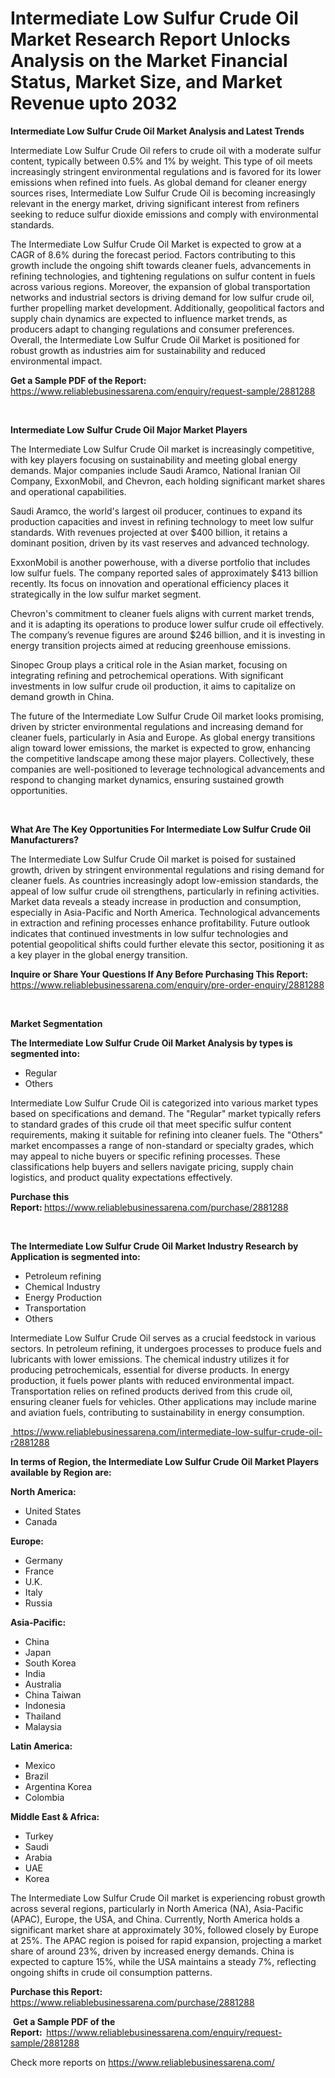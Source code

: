 <p><h1>Intermediate Low Sulfur Crude Oil Market Research Report Unlocks Analysis on the Market Financial Status, Market Size, and Market Revenue upto 2032</h1></p><p><strong>Intermediate Low Sulfur Crude Oil Market Analysis and Latest Trends</strong></p>
<p><p>Intermediate Low Sulfur Crude Oil refers to crude oil with a moderate sulfur content, typically between 0.5% and 1% by weight. This type of oil meets increasingly stringent environmental regulations and is favored for its lower emissions when refined into fuels. As global demand for cleaner energy sources rises, Intermediate Low Sulfur Crude Oil is becoming increasingly relevant in the energy market, driving significant interest from refiners seeking to reduce sulfur dioxide emissions and comply with environmental standards.</p><p>The Intermediate Low Sulfur Crude Oil Market is expected to grow at a CAGR of 8.6% during the forecast period. Factors contributing to this growth include the ongoing shift towards cleaner fuels, advancements in refining technologies, and tightening regulations on sulfur content in fuels across various regions. Moreover, the expansion of global transportation networks and industrial sectors is driving demand for low sulfur crude oil, further propelling market development. Additionally, geopolitical factors and supply chain dynamics are expected to influence market trends, as producers adapt to changing regulations and consumer preferences. Overall, the Intermediate Low Sulfur Crude Oil Market is positioned for robust growth as industries aim for sustainability and reduced environmental impact.</p></p>
<p><strong>Get a Sample PDF of the Report:&nbsp;</strong> <a href="https://www.reliablebusinessarena.com/enquiry/request-sample/2881288?utm_campaign=2112&utm_medium=2&utm_source=Github&utm_content=ia&utm_term=12032025&utm_id=intermediate-low-sulfur-crude-oil">https://www.reliablebusinessarena.com/enquiry/request-sample/2881288</a></p>
<p>&nbsp;</p>
<p><strong>Intermediate Low Sulfur Crude Oil Major Market Players</strong></p>
<p><p>The Intermediate Low Sulfur Crude Oil market is increasingly competitive, with key players focusing on sustainability and meeting global energy demands. Major companies include Saudi Aramco, National Iranian Oil Company, ExxonMobil, and Chevron, each holding significant market shares and operational capabilities.</p><p>Saudi Aramco, the world's largest oil producer, continues to expand its production capacities and invest in refining technology to meet low sulfur standards. With revenues projected at over $400 billion, it retains a dominant position, driven by its vast reserves and advanced technology.</p><p>ExxonMobil is another powerhouse, with a diverse portfolio that includes low sulfur fuels. The company reported sales of approximately $413 billion recently. Its focus on innovation and operational efficiency places it strategically in the low sulfur market segment.</p><p>Chevron's commitment to cleaner fuels aligns with current market trends, and it is adapting its operations to produce lower sulfur crude oil effectively. The company’s revenue figures are around $246 billion, and it is investing in energy transition projects aimed at reducing greenhouse emissions.</p><p>Sinopec Group plays a critical role in the Asian market, focusing on integrating refining and petrochemical operations. With significant investments in low sulfur crude oil production, it aims to capitalize on demand growth in China.</p><p>The future of the Intermediate Low Sulfur Crude Oil market looks promising, driven by stricter environmental regulations and increasing demand for cleaner fuels, particularly in Asia and Europe. As global energy transitions align toward lower emissions, the market is expected to grow, enhancing the competitive landscape among these major players. Collectively, these companies are well-positioned to leverage technological advancements and respond to changing market dynamics, ensuring sustained growth opportunities.</p></p>
<p>&nbsp;</p>
<p><strong>What Are The Key Opportunities For Intermediate Low Sulfur Crude Oil Manufacturers?</strong></p>
<p><p>The Intermediate Low Sulfur Crude Oil market is poised for sustained growth, driven by stringent environmental regulations and rising demand for cleaner fuels. As countries increasingly adopt low-emission standards, the appeal of low sulfur crude oil strengthens, particularly in refining activities. Market data reveals a steady increase in production and consumption, especially in Asia-Pacific and North America. Technological advancements in extraction and refining processes enhance profitability. Future outlook indicates that continued investments in low sulfur technologies and potential geopolitical shifts could further elevate this sector, positioning it as a key player in the global energy transition.</p></p>
<p><strong>Inquire or Share Your Questions If Any Before Purchasing This Report:</strong> <a href="https://www.reliablebusinessarena.com/enquiry/pre-order-enquiry/2881288?utm_campaign=2112&utm_medium=2&utm_source=Github&utm_content=ia&utm_term=12032025&utm_id=intermediate-low-sulfur-crude-oil">https://www.reliablebusinessarena.com/enquiry/pre-order-enquiry/2881288</a></p>
<p>&nbsp;</p>
<p><strong>Market Segmentation</strong></p>
<p><strong>The Intermediate Low Sulfur Crude Oil Market Analysis by types is segmented into:</strong></p>
<p><ul><li>Regular</li><li>Others</li></ul></p>
<p><p>Intermediate Low Sulfur Crude Oil is categorized into various market types based on specifications and demand. The "Regular" market typically refers to standard grades of this crude oil that meet specific sulfur content requirements, making it suitable for refining into cleaner fuels. The "Others" market encompasses a range of non-standard or specialty grades, which may appeal to niche buyers or specific refining processes. These classifications help buyers and sellers navigate pricing, supply chain logistics, and product quality expectations effectively.</p></p>
<p><strong>Purchase this Report:&nbsp;</strong><a href="https://www.reliablebusinessarena.com/purchase/2881288?utm_campaign=2112&utm_medium=2&utm_source=Github&utm_content=ia&utm_term=12032025&utm_id=intermediate-low-sulfur-crude-oil">https://www.reliablebusinessarena.com/purchase/2881288</a></p>
<p>&nbsp;</p>
<p><strong>The Intermediate Low Sulfur Crude Oil Market Industry Research by Application is segmented into:</strong></p>
<p><ul><li>Petroleum refining</li><li>Chemical Industry</li><li>Energy Production</li><li>Transportation</li><li>Others</li></ul></p>
<p><p>Intermediate Low Sulfur Crude Oil serves as a crucial feedstock in various sectors. In petroleum refining, it undergoes processes to produce fuels and lubricants with lower emissions. The chemical industry utilizes it for producing petrochemicals, essential for diverse products. In energy production, it fuels power plants with reduced environmental impact. Transportation relies on refined products derived from this crude oil, ensuring cleaner fuels for vehicles. Other applications may include marine and aviation fuels, contributing to sustainability in energy consumption.</p></p>
<p><a href="https://www.reliablebusinessarena.com/intermediate-low-sulfur-crude-oil-r2881288?utm_campaign=2112&utm_medium=2&utm_source=Github&utm_content=ia&utm_term=12032025&utm_id=intermediate-low-sulfur-crude-oil">&nbsp;https://www.reliablebusinessarena.com/intermediate-low-sulfur-crude-oil-r2881288</a></p>
<p><strong>In terms of Region, the Intermediate Low Sulfur Crude Oil Market Players available by Region are:</strong></p>
<p>
    <p> <strong> North America: </strong>
        <ul>
            <li>United States</li>
            <li>Canada</li>
        </ul>
        </p> 
    <p> <strong> Europe: </strong>
        <ul>
            <li>Germany</li>
            <li>France</li>
            <li>U.K.</li>
            <li>Italy</li>
            <li>Russia</li>
        </ul>
        </p> 
    <p> <strong> Asia-Pacific: </strong>
        <ul>
            <li>China</li>
            <li>Japan</li>
            <li>South Korea</li>
            <li>India</li>
            <li>Australia</li>
            <li>China Taiwan</li>
            <li>Indonesia</li>
            <li>Thailand</li>
            <li>Malaysia</li>
        </ul>
        </p> 
    <p> <strong> Latin America: </strong>
        <ul>
            <li>Mexico</li>
            <li>Brazil</li>
            <li>Argentina Korea</li>
            <li>Colombia</li>
        </ul>
        </p> 
    <p> <strong> Middle East & Africa: </strong>
        <ul>
            <li>Turkey</li>
            <li>Saudi</li>
            <li>Arabia</li>
            <li>UAE</li>
            <li>Korea</li>
        </ul>
    </p>
    </p>
<p><p>The Intermediate Low Sulfur Crude Oil market is experiencing robust growth across several regions, particularly in North America (NA), Asia-Pacific (APAC), Europe, the USA, and China. Currently, North America holds a significant market share at approximately 30%, followed closely by Europe at 25%. The APAC region is poised for rapid expansion, projecting a market share of around 23%, driven by increased energy demands. China is expected to capture 15%, while the USA maintains a steady 7%, reflecting ongoing shifts in crude oil consumption patterns.</p></p>
<p><strong>Purchase this Report: </strong><a href="https://www.reliablebusinessarena.com/purchase/2881288?utm_campaign=2112&utm_medium=2&utm_source=Github&utm_content=ia&utm_term=12032025&utm_id=intermediate-low-sulfur-crude-oil">https://www.reliablebusinessarena.com/purchase/2881288</a></p>
<p>&nbsp;<strong>Get a Sample PDF of the Report:&nbsp;&nbsp;</strong><a href="https://www.reliablebusinessarena.com/enquiry/request-sample/2881288?utm_campaign=2112&utm_medium=2&utm_source=Github&utm_content=ia&utm_term=12032025&utm_id=intermediate-low-sulfur-crude-oil">https://www.reliablebusinessarena.com/enquiry/request-sample/2881288</a></p>
<p><strong></strong></p>
<p>Check more reports on <a href="https://www.reliablebusinessarena.com/?utm_campaign=2112&utm_medium=2&utm_source=Github&utm_content=ia&utm_term=12032025&utm_id=intermediate-low-sulfur-crude-oil">https://www.reliablebusinessarena.com/</a></p>